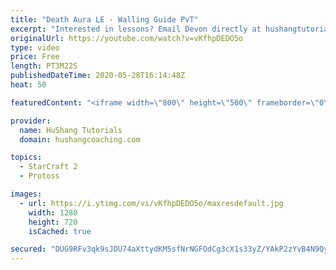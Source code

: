 ```yaml
---
title: "Death Aura LE - Walling Guide PvT"
excerpt: "Interested in lessons? Email Devon directly at hushangtutorials@outlook.com ------------------------------------------------------------------------------------------------------- Want to support HuShang Tutorials directly? Patreon is a website where you can contribute a monthly donation that will help"
originalUrl: https://youtube.com/watch?v=vKfhpDEDO5o
type: video
price: Free
length: PT3M22S
publishedDateTime: 2020-05-28T16:14:48Z
heat: 50

featuredContent: "<iframe width=\"800\" height=\"500\" frameborder=\"0\" src=\"https://www.youtube.com/embed/vKfhpDEDO5o\" allow=\"accelerometer; autoplay; encrypted-media; gyroscope; picture-in-picture\" allowfullscreen></iframe>"

provider:
  name: HuShang Tutorials
  domain: hushangcoaching.com

topics:
  - StarCraft 2
  - Protoss

images:
  - url: https://i.ytimg.com/vi/vKfhpDEDO5o/maxresdefault.jpg
    width: 1280
    height: 720
    isCached: true

secured: "DUG9RFv3qk9sJDU74aXttydKM5sfNrNGFOdCg3cX1s33yZ/YAkP2zYvB4N9QywmbPVHuGlkOwNb6ypfwnfQ2hXm8YJP7/kqNQO849ejziH/nwPl3wmDu1LZwU3FyHa9CfmCYohsUTHjxW+z3nOqdm1QKkVslsWIxDHccHEqaKIsxLUppO4YcDiRl+ThyGDVT23ZYNxa5oNLqJwZlrtAPBOVtpVYSbPq9+OrFqPOc89iIVoGb+ewZmV65GJUZ/pkfKSK61p9M5SVaJ57xQ94MY+HuQyuY5TgrC1aQUhUruK1HRAoHYSszguHL40cQxkj0Yhc8XYlS2NWsPPEEc8nJVUEhZRbHl4QF9StouTT3FZoBnm6YM3lhxFF98K7aLu7GUqrIslptXMyCu53PYm3eXpaRAEObc0Hda226x80uWDM=;0pSoox8JGWUi1Whe6UDodA=="
---
```


